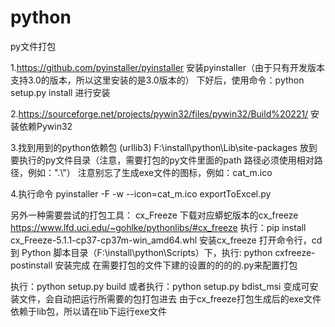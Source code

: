 # python
py文件打包

1.https://github.com/pyinstaller/pyinstaller 安装pyinstaller（由于只有开发版本支持3.0的版本，所以这里安装的是3.0版本的）
下好后，使用命令：python setup.py install 进行安装

2.https://sourceforge.net/projects/pywin32/files/pywin32/Build%20221/ 安装依赖Pywin32

3.找到用到的python依赖包 (urllib3) F:\install\python\Lib\site-packages
放到要执行的py文件目录（注意，需要打包的py文件里面的path 路径必须使用相对路径，例如：".\\"）
注意别忘了生成exe文件的图标，例如：cat_m.ico

4.执行命令
pyinstaller -F -w --icon=cat_m.ico exportToExcel.py

另外一种需要尝试的打包工具：
cx_Freeze
下载对应蟒蛇版本的cx_freeze
https://www.lfd.uci.edu/~gohlke/pythonlibs/#cx_freeze
执行：pip install cx_Freeze-5.1.1-cp37-cp37m-win_amd64.whl 安装cx_freeze
打开命令行，cd 到 Python 脚本目录（F:\install\python\Scripts）下，执行:
python cxfreeze-postinstall 安装完成
在需要打包的文件下建的设置的的的的.py来配置打包

执行：python setup.py build 或者执行：python setup.py bdist_msi 变成可安装文件，会自动把运行所需要的包打包进去
由于cx_freeze打包生成后的exe文件依赖于lib包，所以请在lib下运行exe文件

